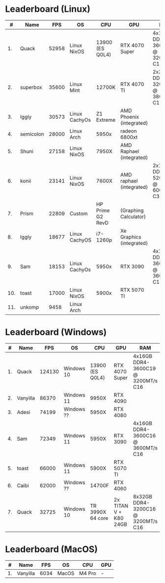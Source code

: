 # Leaderboard (Linux)

| # | Name      | FPS    | OS            | CPU              | GPU                      | RAM                                |
|---|-----------|--------|---------------|------------------|--------------------------|------------------------------------|
| 1.| Quack     |  52958 | Linux NixOS   | 13900 (ES Q0L4)  | RTX 4070 Super           | 4x16GB DDR4-3600C19 @ 3200MT/s C14 |
| 2.| superbox  |  35600 | Linux Mint    | 12700K           | RTX 4070 TI              | 2x32GB DDR4-3200C16 @ 3800MT/s C19 |
| 3.| Iggly     |  30573 | Linux CachyOs | Z1 Extreme       | AMD Phoenix (integrated) |
| 4.| semicolon |  28000 | Linux Arch    | 5950x            | radeon 6800xt            |
| 5.| Shuni     |  27158 | Linux NixOS   | 7950X            | AMD Raphael (integrated) |
| 6.| konii     |  23141 | Linux NixOS   | 7600X            | AMD raphael (integrated) | 2x16GB DDR5-5200C30 @ 6000MT/s C30 |
| 7.| Prism     |  22809 | Custom        | HP Prime G2 RevD | (Graphing Calculator)    |
| 8.| Iggly     |  18677 | Linux CachyOS | i7-1260p         | Xe Graphics (integrated) |
| 9.| Sam       |  18153 | Linux CachyOs | 5950x            | RTX 3090                 | 4x16GB DDR4-3600C16 @ 3600MT/s C16 |
|10.| toast     |  17000 | Linux NixOS   | 5900x            | RTX 5070 TI              |
|11.| unkomp    |   9458 | Linux Arch

# Leaderboard (Windows)

| # | Name      | FPS    | OS            | CPU              | GPU                      | RAM                                |
|---|-----------|--------|---------------|------------------|--------------------------|------------------------------------|
| 1.| Quack     | 124130 | Windows 10    | 13900 (ES Q0L4)  | RTX 4070 Super           | 4x16GB DDR4-3600C19 @ 3200MT/s C16 |
| 2.| Vanyilla  |  86370 | Windows 11    | 9950X            | RTX 4090                 |
| 3.| Adesi     |  74199 | Windows ??    | 5950X            | RTX 4080                 |
| 4.| Sam       |  72349 | Windows 11    | 5950X            | RTX 3090                 | 4x16GB DDR4-3600C16 @ 3600MT/s C16 |
| 5.| toast     |  66000 | Windows 11    | 5900X            | RTX 5070 TI              |
| 6.| Caibi     |  62000 | Windows ??    | 14700F           | RTX 4060                 |
| 7.| Quack     |  32725 | Windows 10    | TR 3990X 64 core | 2x TITAN V + K80 24GB    | 8x32GB DDR4-3200C16 @ 3200MT/s C16 |

# Leaderboard (MacOS)

| # | Name      | FPS    | OS            | CPU              | GPU                      |
|---|-----------|--------|---------------|------------------|--------------------------|
| 1.| Vanyilla  |  6034  | MacOS         | M4 Pro           | -                        |